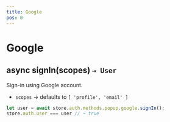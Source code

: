 ```yaml
---
title: Google
pos: 0
---
```


# Google

## async signIn(scopes) `→ User`

Sign-in using Google account.

* `scopes` → defaults to `[ 'profile', 'email' ]`

``` javascript
let user = await store.auth.methods.popup.google.signIn();
store.auth.user === user // → true
```
